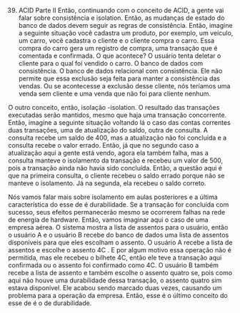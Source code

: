 39. ACID Parte II
Então, continuando com o conceito de ACID, a gente vai falar sobre consistência e isolation.
Então, as mudanças de estado do banco de dados devem seguir as regras de consistência. Então, imagine a seguinte situação você cadastra um produto, por exemplo, um veículo, um carro, você cadastra o cliente e o cliente compra o carro. Essa compra do carro gera um registro de compra, uma transação que é comentada e confirmada.
O que acontece? O usuário tenta deletar o cliente para o qual foi vendido o carro.
O banco de dados com consistência. O banco de dados relacional com consistência. Ele não permite que essa exclusão seja feita para manter a consistência das vendas. Ou se acontecesse a exclusão desse cliente, nós teríamos uma venda sem cliente e uma venda que não foi para cliente nenhum.

O outro conceito, então, isolação -isolation.
O resultado das transações executadas serão mantidos, mesmo que haja uma transação concorrente.
Então, imagine a seguinte situação voltando lá o caso das contas correntes duas transações, uma de atualização do saldo, outra de consulta. A consulta recebe um saldo de 400, mas a atualização não foi concluída e a consulta recebe o valor errado.
Então, já que no segundo caso a atualização aqui a gente está vendo, agora ela também falha, mas a consulta manteve o isolamento da transação e recebeu um valor de 500, pois a transação ainda não havia sido concluída.
Então, a questão aqui é que na primeira consulta, o cliente recebeu o saldo errado porque não se manteve o isolamento. Já na segunda, ela recebeu o saldo correto.

Nós vamos falar mais sobre isolamento em aulas posteriores e a última característica do esse de é durabilidade.
Se a transação for concluída com sucesso, seus efeitos permanecerão mesmo se ocorrerem falhas na rede de energia de hardware. 
Então, vamos imaginar aqui o caso de uma empresa aérea.
O sistema mostra a lista de assentos para o usuário, então o usuário A e o usuário B recebe do banco de dados uma lista de assentos disponíveis para que eles escolham o assento. O usuário A recebe a lista de assentos e escolhe o assento 4C . E por algum motivo essa operação não é permitida, mas ele recebeu o bilhete 4C, então ele teve a transação aqui confirmada ou o assento foi confirmado como  4C.
O usuário B também recebe a lista de assento e também escolhe o assento quatro se, pois como aqui não houve uma durabilidade dessa transação, o assento quatro sim estava disponível. Ele acabou sendo marcado duas vezes, causando um problema para a operação da empresa. Então, esse é o último conceito do esse de é o de durabilidade.
